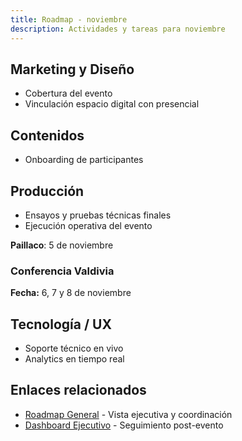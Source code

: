 ```yaml
---
title: Roadmap - noviembre
description: Actividades y tareas para noviembre
---
```


## Marketing y Diseño
- Cobertura del evento
- Vinculación espacio digital con presencial

## Contenidos
- Onboarding de participantes

## Producción 
- Ensayos y pruebas técnicas finales
- Ejecución operativa del evento

**Paillaco**: 5 de noviembre

### Conferencia Valdivia
**Fecha:** 6, 7 y 8 de noviembre

## Tecnología / UX
- Soporte técnico en vivo
- Analytics en tiempo real

## Enlaces relacionados
- [Roadmap General](/planificacion/roadmap) - Vista ejecutiva y coordinación
- [Dashboard Ejecutivo](/planificacion/dashboard) - Seguimiento post-evento